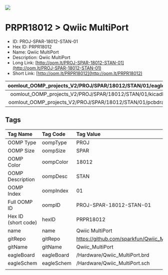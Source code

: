 


  
![][im]
# PRPR18012 > Qwiic MultiPort

- ID: PROJ-SPAR-18012-STAN-01
- Hex ID: PRPR18012
- Name: Qwiic MultiPort
- Description: Qwiic MultiPort
- Long Link: [http://oom.lt/PROJ-SPAR-18012-STAN-01](http://oom.lt/PROJ-SPAR-18012-STAN-01)
- Short Link: [http://oom.lt/PRPR18012](http://oom.lt/PRPR18012)
  

|oomlout_OOMP_projects_V2/PROJ/SPAR/18012/STAN/01/eagleImage.png|oomlout_OOMP_projects_V2/PROJ/SPAR/18012/STAN/01/eagleSchemImage.png|oomlout_OOMP_projects_V2/PROJ/SPAR/18012/STAN/01/kicadPcb3dFront.png|oomlout_OOMP_projects_V2/PROJ/SPAR/18012/STAN/01/kicadPcb3dBack.png|
| :---: | :---: | :---: | :---: |
|oomlout_OOMP_projects_V2/PROJ/SPAR/18012/STAN/01/kicadPcb3d.png|oomlout_OOMP_projects_V2/PROJ/SPAR/18012/STAN/01/bomBack.png|oomlout_OOMP_projects_V2/PROJ/SPAR/18012/STAN/01/bomFront.png|oomlout_OOMP_projects_V2/PROJ/SPAR/18012/STAN/01/pcbdraw.svg|
|oomlout_OOMP_projects_V2/PROJ/SPAR/18012/STAN/01/pcbdrawBack.svg||||

## Tags
  

|Tag Name|Tag Code|Tag Value|
| :--- | :--- | :--- |
|OOMP Type|oompType|PROJ|
|OOMP Size|oompSize|SPAR|
|OOMP Color|oompColor|18012|
|OOMP Description|oompDesc|STAN|
|OOMP Index|oompIndex|01|
|Full OOMP ID|oompID|PROJ-SPAR-18012-STAN-01|
|Hex ID (short code)|hexID|PRPR18012|
|name|name|Qwiic MultiPort|
|gitRepo|gitRepo|https://github.com/sparkfun/Qwiic_MultiPort|
|gitName|gitName|Qwiic_MultiPort|
|eagleBoard|eagleBoard|/Hardware/Qwiic_MultiPort.brd|
|eagleSchem|eagleSchem|/Hardware/Qwiic_MultiPort.sch|
||||



[im]: PROJ/SPAR/18012/STAN/01/kicadPcb3d_450.png
